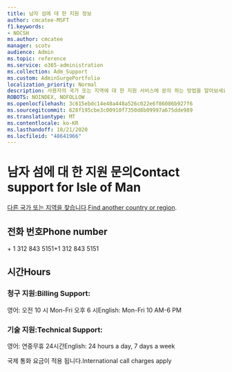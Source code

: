 ```yaml
---
title: 남자 섬에 대 한 지원 정보
author: cmcatee-MSFT
f1.keywords:
- NOCSH
ms.author: cmcatee
manager: scotv
audience: Admin
ms.topic: reference
ms.service: o365-administration
ms.collection: Adm_Support
ms.custom: AdminSurgePortfolio
localization_priority: Normal
description: 사용자의 국가 또는 지역에 대 한 지원 서비스에 문의 하는 방법을 알아보세요.
ROBOTS: NOINDEX, NOFOLLOW
ms.openlocfilehash: 3c615ebdc14e40a448a526c022e6f86086b927f6
ms.sourcegitcommit: 628f195cbe3c00910f7350d8b09997a675dde989
ms.translationtype: MT
ms.contentlocale: ko-KR
ms.lasthandoff: 10/21/2020
ms.locfileid: "48641966"
---
```

# <a name="contact-support-for-isle-of-man"></a><span data-ttu-id="b0638-103">남자 섬에 대 한 지원 문의</span><span class="sxs-lookup"><span data-stu-id="b0638-103">Contact support for Isle of Man</span></span>

<span data-ttu-id="b0638-104">[다른 국가 또는 지역을 찾습니다](../contact-support-for-business-products.md).</span><span class="sxs-lookup"><span data-stu-id="b0638-104">[Find another country or region](../contact-support-for-business-products.md).</span></span>

## <a name="phone-number"></a><span data-ttu-id="b0638-105">전화 번호</span><span class="sxs-lookup"><span data-stu-id="b0638-105">Phone number</span></span>
<span data-ttu-id="b0638-106">+ 1 312 843 5151</span><span class="sxs-lookup"><span data-stu-id="b0638-106">+1 312 843 5151</span></span>

## <a name="hours"></a><span data-ttu-id="b0638-107">시간</span><span class="sxs-lookup"><span data-stu-id="b0638-107">Hours</span></span>
### <a name="billing-support"></a><span data-ttu-id="b0638-108">청구 지원:</span><span class="sxs-lookup"><span data-stu-id="b0638-108">Billing Support:</span></span>

<span data-ttu-id="b0638-109">영어: 오전 10 시 Mon-Fri 오후 6 시</span><span class="sxs-lookup"><span data-stu-id="b0638-109">English: Mon-Fri 10 AM-6 PM</span></span>

### <a name="technical-support"></a><span data-ttu-id="b0638-110">기술 지원:</span><span class="sxs-lookup"><span data-stu-id="b0638-110">Technical Support:</span></span>

<span data-ttu-id="b0638-111">영어: 연중무휴 24시간</span><span class="sxs-lookup"><span data-stu-id="b0638-111">English: 24 hours a day, 7 days a week</span></span>

<span data-ttu-id="b0638-112">국제 통화 요금이 적용 됩니다.</span><span class="sxs-lookup"><span data-stu-id="b0638-112">International call charges apply</span></span>
